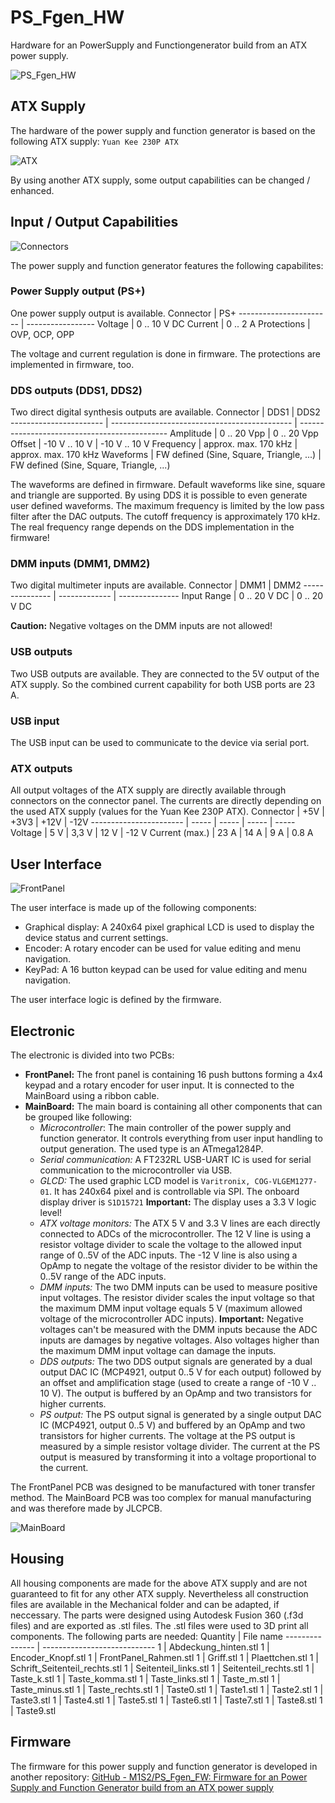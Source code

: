 # PS_Fgen_HW
Hardware for an PowerSupply and Functiongenerator build from an ATX power supply.

![PS_Fgen_HW](/Images/HW_complete.jpg)

## ATX Supply
The hardware of the power supply and function generator is based on the following ATX supply:
``Yuan Kee 230P ATX``

![ATX](/Images/HW_ATX_Label.jpg)

By using another ATX supply, some output capabilities can be changed / enhanced.

## Input / Output Capabilities

![Connectors](/Images/HW_Connectors_near.jpg)

The power supply and function generator features the following capabilites:

### Power Supply output (PS+)
One power supply output is available.
Connector		| PS+
-----------------------	| -----------------
Voltage			| 0 .. 10 V DC
Current			| 0 .. 2 A
Protections		| OVP, OCP, OPP

The voltage and current regulation is done in firmware.
The protections are implemented in firmware, too.

### DDS outputs (DDS1, DDS2)
Two direct digital synthesis outputs are available.
Connector		| DDS1						| DDS2
-----------------------	| ---------------------------------------------	| ---------------------------------------------
Amplitude		| 0 .. 20 Vpp					| 0 .. 20 Vpp
Offset			| -10 V .. 10 V					| -10 V .. 10 V
Frequency		| approx. max. 170 kHz				| approx. max. 170 kHz
Waveforms		| FW defined (Sine, Square, Triangle, ...)	| FW defined (Sine, Square, Triangle, ...)

The waveforms are defined in firmware. Default waveforms like sine, square and triangle are supported. By using DDS it is possible to even generate user defined waveforms.
The maximum frequency is limited by the low pass filter after the DAC outputs. The cutoff frequency is approximately 170 kHz. The real frequency range depends on the DDS implementation in the firmware!

### DMM inputs (DMM1, DMM2)
Two digital multimeter inputs are available.
Connector	| DMM1		| DMM2
---------------	| -------------	| ---------------
Input Range	| 0 .. 20 V DC	| 0 .. 20 V DC

**Caution:** Negative voltages on the DMM inputs are not allowed!

### USB outputs
Two USB outputs are available. They are connected to the 5V output of the ATX supply. So the combined current capability for both USB ports are 23 A.

### USB input
The USB input can be used to communicate to the device via serial port.

### ATX outputs
All output voltages of the ATX supply are directly available through connectors on the connector panel. The currents are directly depending on the used ATX supply (values for the Yuan Kee 230P ATX).
Connector		| +5V	| +3V3	| +12V	| -12V
-----------------------	| -----	| -----	| -----	| -----
Voltage			| 5 V	| 3,3 V	| 12 V	| -12 V
Current (max.)		| 23 A	| 14 A	| 9 A	| 0.8 A

## User Interface

![FrontPanel](/Images/HW_FrontPanel.jpg)

The user interface is made up of the following components:
- Graphical display: A 240x64 pixel graphical LCD is used to display the device status and current settings.
- Encoder: A rotary encoder can be used for value editing and menu navigation.
- KeyPad: A 16 button keypad can be used for value editing and menu navigation.

The user interface logic is defined by the firmware.

## Electronic
The electronic is divided into two PCBs:
- **FrontPanel:** The front panel is containing 16 push buttons forming a 4x4 keypad and a rotary encoder for user input. It is connected to the MainBoard using a ribbon cable.
- **MainBoard:** The main board is containing all other components that can be grouped like following:
	- *Microcontroller*: The main controller of the power supply and function generator. It controls everything from user input handling to output generation. The used type is an ATmega1284P.
	- *Serial communication:* A FT232RL USB-UART IC is used for serial communication to the microcontroller via USB.
	- *GLCD:* The used graphic LCD model is ``Varitronix, COG-VLGEM1277-01``. It has 240x64 pixel and is controllable via SPI. The onboard display driver is ``S1D15721`` **Important:** The display uses a 3.3 V logic level!
	- *ATX voltage monitors:* The ATX 5 V and 3.3 V lines are each directly connected to ADCs of the microcontroller. The 12 V line is using a resistor voltage divider to scale the voltage to the allowed input range of 0..5V of the ADC inputs. The -12 V line is also using a OpAmp to negate the voltage of the resistor divider to be within the 0..5V range of the ADC inputs.
	- *DMM inputs:* The two DMM inputs can be used to measure positive input voltages. The resistor divider scales the input voltage so that the maximum DMM input voltage equals 5 V (maximum allowed voltage of the microcontroller ADC inputs).  **Important:** Negative voltages can't be measured with the DMM inputs because the ADC inputs are damages by negative voltages. Also voltages higher than the maximum DMM input voltage can damage the inputs.
	- *DDS outputs:* The two DDS output signals are generated by a dual output DAC IC (MCP4921, output 0..5 V for each output) followed by an offset and amplification stage (used to create a range of -10 V .. 10 V). The output is buffered by an OpAmp and two transistors for higher currents.
	- *PS output:* The PS output signal is generated by a single output DAC IC (MCP4921, output 0..5 V) and buffered by an OpAmp and two transistors for higher currents. The voltage at the PS output is measured by a simple resistor voltage divider. The current at the PS output is measured by transforming it into a voltage proportional to the current.

The FrontPanel PCB was designed to be manufactured with toner transfer method.
The MainBoard PCB was too complex for manual manufacturing and was therefore made by JLCPCB. 

![MainBoard](/Images/HW_MainBoard.jpg)

## Housing
All housing components are made for the above ATX supply and are not guaranteed to fit for any other ATX supply. Nevertheless all construction files are available in the Mechanical folder and can be adapted, if neccessary.
The parts were designed using Autodesk Fusion 360 (.f3d files) and are exported as .stl files.
The .stl files were used to 3D print all components.
The following parts are needed:
Quantity	| File name	
---------------	| ----------------------------
1 		| Abdeckung_hinten.stl
1		| Encoder_Knopf.stl
1		| FrontPanel_Rahmen.stl
1		| Griff.stl
1		| Plaettchen.stl
1		| Schrift_Seitenteil_rechts.stl
1		| Seitenteil_links.stl
1		| Seitenteil_rechts.stl
1		| Taste_k.stl
1		| Taste_komma.stl
1		| Taste_links.stl
1		| Taste_m.stl
1		| Taste_minus.stl
1		| Taste_rechts.stl
1		| Taste0.stl
1		| Taste1.stl
1		| Taste2.stl
1		| Taste3.stl
1		| Taste4.stl
1		| Taste5.stl
1		| Taste6.stl
1		| Taste7.stl
1		| Taste8.stl
1		| Taste9.stl

## Firmware
The firmware for this power supply and function generator is developed in another repository:
[GitHub - M1S2/PS_Fgen_FW: Firmware for an Power Supply and Function Generator build from an ATX power supply](https://github.com/M1S2/PS_Fgen_FW)